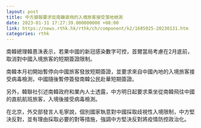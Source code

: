 ```yaml
---
layout: post
title: 中方據報要求從南韓直飛的入境旅客接受落地檢測
date: 2023-01-31 17:27:39.000000000 +08:00
link: https://news.rthk.hk/rthk/ch/component/k2/1685925-20230131.htm
categories: rthk
---
```


南韓總理韓惪洙表示，若果中國的新冠感染數字可控，首爾當局考慮在2月底前，取消對中國入境旅客的短期簽證限制。

南韓本月初開始暫停向中國旅客發放短期簽證，並要求來自中國內地的入境旅客接受病毒檢測，中國隨後暫停簽發南韓公民赴華短期簽證。

另外，韓聯社引述南韓政府和業內人士透露，中方明日起要求乘坐從南韓飛往中國的直航航班旅客，入境後接受病毒檢測。

在北京，外交部發言人毛寧說，個別國家執意對中國採取歧視性入境限制，中方堅決反對，並有理由採取必要的對等措施，強調中方堅決反對將疫情防控政治化。
